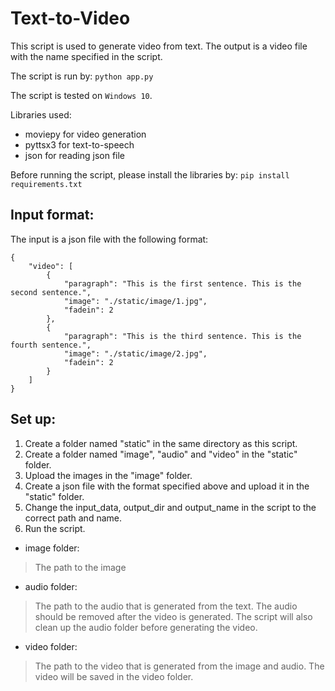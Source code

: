 # Text-to-Video
This script is used to generate video from text.
The output is a video file with the name specified in the script.

The script is run by: `python app.py`

The script is tested on `Windows 10`.

Libraries used:
* moviepy for video generation
* pyttsx3 for text-to-speech
* json for reading json file

Before running the script, please install the libraries by: `pip install requirements.txt`

## **Input format**:
The input is a json file with the following format:
```
{
    "video": [
        {
            "paragraph": "This is the first sentence. This is the second sentence.",
            "image": "./static/image/1.jpg",
            "fadein": 2
        },
        {
            "paragraph": "This is the third sentence. This is the fourth sentence.",
            "image": "./static/image/2.jpg",
            "fadein": 2
        }
    ]
}
```

## **Set up**:
1. Create a folder named "static" in the same directory as this script.
2. Create a folder named "image", "audio" and "video" in the "static" folder.
3. Upload the images in the "image" folder.
4. Create a json file with the format specified above and upload it in the "static" folder.
5. Change the input_data, output_dir and output_name in the script to the correct path and name.
6. Run the script.

* image folder: 
> The path to the image
* audio folder: 
> The path to the audio that is generated from the text. 
> The audio should be removed after the video is generated. 
> The script will also clean up the audio folder before generating the video.
* video folder: 
> The path to the video that is generated from the image and audio. 
> The video will be saved in the video folder.
